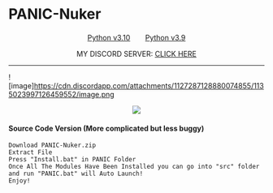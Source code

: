 # PANIC-Nuker
 
</p>
<p align="center">
</p>
</p>
<p align="center">
<a href="https://www.python.org/ftp/python/3.10.5/python-3.10.5-amd64.exe">Python v3.10</a>ㅤㅤ 
<a href="https://www.python.org/ftp/python/3.9.0/python-3.9.0-amd64.exe">Python v3.9</a>
</p>
<p align="center">
MY DISCORD SERVER:
<a href="https://discord.gg/dxxdll">CLICK HERE</a>
</p>
 
---
![image]<https://cdn.discordapp.com/attachments/1127287128880074855/1135023997126459552/image.png>


<p align="center"> 
  <kbd>
<img src="[https://cdn.discordapp.com/attachments/1127287128880074855/1135023997126459552/image.png]"></img>
  </kbd>
</p>

#### Source Code Version (More complicated but less buggy)
```sh-session
Download PANIC-Nuker.zip
Extract File
Press "Install.bat" in PANIC Folder
Once All The Modules Have Been Installed you can go into "src" folder and run "PANIC.bat" will Auto Launch!
Enjoy!

